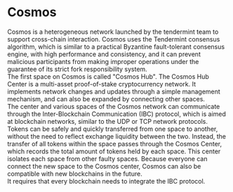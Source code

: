 # Cosmos

Cosmos is a heterogeneous network launched by the tendermint team to support cross-chain interaction. Cosmos uses the Tendermint consensus algorithm, which is similar to a practical Byzantine fault-tolerant consensus engine, with high performance and consistency, and it can prevent malicious participants from making improper operations under the guarantee of its strict fork responsibility system.  
The first space on Cosmos is called "Cosmos Hub". The Cosmos Hub Center is a multi-asset proof-of-stake cryptocurrency network. It implements network changes and updates through a simple management mechanism, and can also be expanded by connecting other spaces.  
The center and various spaces of the Cosmos network can communicate through the Inter-Blockchain Communication (IBC) protocol, which is aimed at blockchain networks, similar to the UDP or TCP network protocols. Tokens can be safely and quickly transferred from one space to another, without the need to reflect exchange liquidity between the two. Instead, the transfer of all tokens within the space passes through the Cosmos Center, which records the total amount of tokens held by each space. This center isolates each space from other faulty spaces. Because everyone can connect the new space to the Cosmos center, Cosmos can also be compatible with new blockchains in the future.  
It requires that every blockchain needs to integrate the IBC protocol.  
